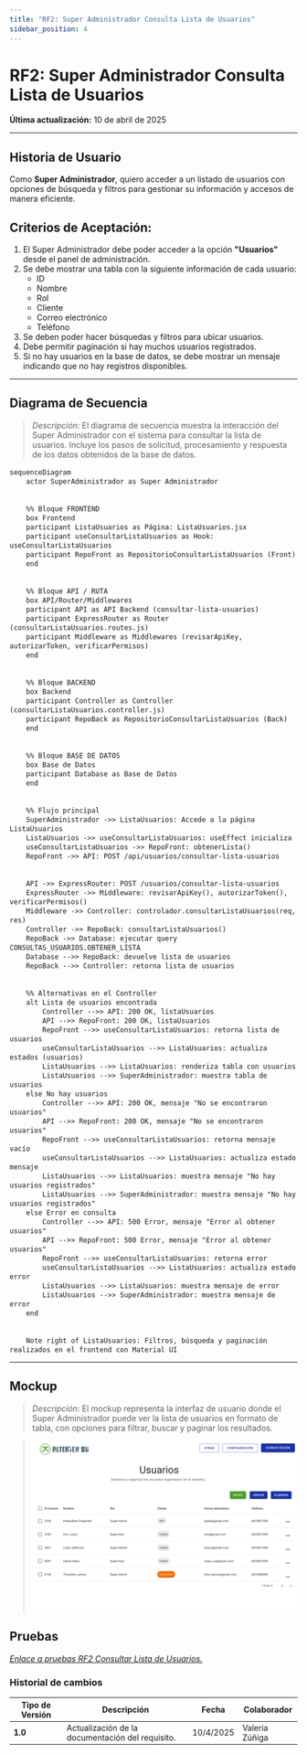 ```yaml
---
title: "RF2: Super Administrador Consulta Lista de Usuarios"
sidebar_position: 4
---
```


# RF2: Super Administrador Consulta Lista de Usuarios

**Última actualización:** 10 de abril de 2025

---

## Historia de Usuario

Como **Super Administrador**, quiero acceder a un listado de usuarios con opciones de búsqueda y filtros para gestionar su información y accesos de manera eficiente.

## **Criterios de Aceptación:**

1. El Super Administrador debe poder acceder a la opción **"Usuarios"** desde el panel de administración.
2. Se debe mostrar una tabla con la siguiente información de cada usuario:
   - ID
   - Nombre
   - Rol
   - Cliente
   - Correo electrónico
   - Teléfono
3. Se deben poder hacer búsquedas y filtros para ubicar usuarios.
4. Debe permitir paginación si hay muchos usuarios registrados.
5. Si no hay usuarios en la base de datos, se debe mostrar un mensaje indicando que no hay registros disponibles.

---

## **Diagrama de Secuencia**

> _Descripción_: El diagrama de secuencia muestra la interacción del Super Administrador con el sistema para consultar la lista de usuarios. Incluye los pasos de solicitud, procesamiento y respuesta de los datos obtenidos de la base de datos.

```mermaid
sequenceDiagram
    actor SuperAdministrador as Super Administrador


    %% Bloque FRONTEND
    box Frontend
    participant ListaUsuarios as Página: ListaUsuarios.jsx
    participant useConsultarListaUsuarios as Hook: useConsultarListaUsuarios
    participant RepoFront as RepositorioConsultarListaUsuarios (Front)
    end


    %% Bloque API / RUTA
    box API/Router/Middlewares
    participant API as API Backend (consultar-lista-usuarios)
    participant ExpressRouter as Router (consultarListaUsuarios.routes.js)
    participant Middleware as Middlewares (revisarApiKey, autorizarToken, verificarPermisos)
    end


    %% Bloque BACKEND
    box Backend
    participant Controller as Controller (consultarListaUsuarios.controller.js)
    participant RepoBack as RepositorioConsultarListaUsuarios (Back)
    end


    %% Bloque BASE DE DATOS
    box Base de Datos
    participant Database as Base de Datos
    end


    %% Flujo principal
    SuperAdministrador ->> ListaUsuarios: Accede a la página ListaUsuarios
    ListaUsuarios ->> useConsultarListaUsuarios: useEffect inicializa
    useConsultarListaUsuarios ->> RepoFront: obtenerLista()
    RepoFront ->> API: POST /api/usuarios/consultar-lista-usuarios


    API ->> ExpressRouter: POST /usuarios/consultar-lista-usuarios
    ExpressRouter ->> Middleware: revisarApiKey(), autorizarToken(), verificarPermisos()
    Middleware ->> Controller: controlador.consultarListaUsuarios(req, res)
    Controller ->> RepoBack: consultarListaUsuarios()
    RepoBack ->> Database: ejecutar query CONSULTAS_USUARIOS.OBTENER_LISTA
    Database -->> RepoBack: devuelve lista de usuarios
    RepoBack -->> Controller: retorna lista de usuarios


    %% Alternativas en el Controller
    alt Lista de usuarios encontrada
        Controller -->> API: 200 OK, listaUsuarios
        API -->> RepoFront: 200 OK, listaUsuarios
        RepoFront -->> useConsultarListaUsuarios: retorna lista de usuarios
        useConsultarListaUsuarios -->> ListaUsuarios: actualiza estados (usuarios)
        ListaUsuarios -->> ListaUsuarios: renderiza tabla con usuarios
        ListaUsuarios -->> SuperAdministrador: muestra tabla de usuarios
    else No hay usuarios
        Controller -->> API: 200 OK, mensaje "No se encontraron usuarios"
        API -->> RepoFront: 200 OK, mensaje "No se encontraron usuarios"
        RepoFront -->> useConsultarListaUsuarios: retorna mensaje vacío
        useConsultarListaUsuarios -->> ListaUsuarios: actualiza estado mensaje
        ListaUsuarios -->> ListaUsuarios: muestra mensaje "No hay usuarios registrados"
        ListaUsuarios -->> SuperAdministrador: muestra mensaje "No hay usuarios registrados"
    else Error en consulta
        Controller -->> API: 500 Error, mensaje "Error al obtener usuarios"
        API -->> RepoFront: 500 Error, mensaje "Error al obtener usuarios"
        RepoFront -->> useConsultarListaUsuarios: retorna error
        useConsultarListaUsuarios -->> ListaUsuarios: actualiza estado error
        ListaUsuarios -->> ListaUsuarios: muestra mensaje de error
        ListaUsuarios -->> SuperAdministrador: muestra mensaje de error
    end


    Note right of ListaUsuarios: Filtros, búsqueda y paginación realizados en el frontend con Material UI
```

---

## **Mockup**

> _Descripción_: El mockup representa la interfaz de usuario donde el Super Administrador puede ver la lista de usuarios en formato de tabla, con opciones para filtrar, buscar y paginar los resultados.

> ![Interfaz de consultar lista de usuarios](imagenes/RF2CreaUsuario.png)

## **Pruebas**

_<u>[Enlace a pruebas RF2 Consultar Lista de Usuarios.](https://docs.google.com/spreadsheets/d/1NLGwGrGA5PVOEzLaqxa8Ts1D_Ng3QzzqNKWJYUzxD-M/edit?gid=1685718554#gid=1685718554)</u>_

### Historial de cambios

| **Tipo de Versión** | **Descripción**                                  | **Fecha** | **Colaborador** |
| ------------------- | ------------------------------------------------ | --------- | --------------- |
| **1.0**             | Actualización de la documentación del requisito. | 10/4/2025 | Valeria Zúñiga  |

